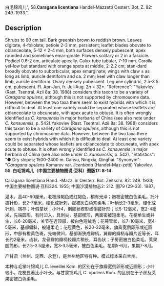 白毛锦鸡儿",
58.**Caragana licentiana** Handel-Mazzetti Oesterr. Bot. Z. 82: 249. 1933.",

## Description
Shrubs to 60 cm tall. Bark greenish brown to reddish brown. Leaves digitate, 4-foliolate; petiole 2-3 mm, persistent; leaflet blades obovate to oblanceolate, 5-12 × 2-4 mm, both surfaces densely pubescent, apex rounded and sometimes emar-ginate. Flowers solitary or 2 in a fascicle. Pedicel 0.6-2 cm, articulate apically. Calyx tube tubular, 7-10 mm. Corolla yel-low but standard with orange spots at middle, 2-2.2 cm; stan-dard broadly obovate to suborbicular, apex emarginate; wings with claw ± as long as limb, auricle dentiform and ca. 2 mm; keel with claw longer than limb, auricle dentiform. Ovary densely pubescent. Legume cylindric, 2.5-3.5 cm, pubescent. Fl. Apr-Jun, fr. Jul-Aug. 2*n* = 32*.
  "Reference": "Yakovlev (Rast. Tsentral. Azii 8a: 38. 1988) considers this taxon to be a variety of *Caragana opulens*, although this is not supported by chromosome data. However, between the two taxa there seem to exist hybrids with which it is difficult to deal. At least one variety could be separated whose leaflets are oblanceolate to obcuneate, with apex acute to obtuse. It is often wrongly identified as *C. kansuensis* in major herbaria of China (see also note under *C. kansuensis*, p. 542).Yakovlev (Rast. Tsentral. Azii 8a: 38. 1988) considers this taxon to be a variety of *Caragana opulens*, although this is not supported by chromosome data. However, between the two taxa there seem to exist hybrids with which it is difficult to deal. At least one variety could be separated whose leaflets are oblanceolate to obcuneate, with apex acute to obtuse. It is often wrongly identified as *C. kansuensis* in major herbaria of China (see also note under *C. kansuensis*, p. 542).
  "Statistics": "● Dry slopes; 1500-2400 m. Gansu, Ningxia, Qinghai.
  "Synonym": "*Caragana opulens* Komarov var. *licentiana* (Handel-Maz-zetti) Yakovlev.
**55. 白毛锦鸡儿（中国主要植物图说·豆科）图版17: 8-14**

Caragana licentiana Hand. -Mazz. in Oesterr. Bot. Zeitschr. 82: 249. 1933; 中国主要植物图说·豆科324. 1955; 中国沙漠植物志2: 212. 图79 (29-33). 1987。

灌木，高40-60厘米。老枝绿褐色或红褐色，稍有光泽；嫩枝密被白色柔毛。托叶披针形，长2-7毫米，硬化成针刺，密被灰白色短柔毛；叶柄长2-3毫米，硬化成针刺，宿存；叶假掌状；小叶4，倒卵状楔形或倒披针形；长5-12毫米，宽2-4毫米，先端圆形，有时凹入，具刺尖，基部楔形，两面密被短柔毛。花梗单生或并生，长6-20毫米，关节在近顶部，被白色短绒毛；花萼管状，长7-10毫米，宽4-5毫米，基部偏斜，被短柔毛；花冠黄色，长20-22毫米，旗瓣宽倒卵形或近圆形，中部有橙黄色斑，先端微凹，基部渐狭成瓣柄，翼瓣的瓣柄与瓣片近等长，耳长约2毫米，齿状，龙骨瓣的瓣柄较瓣片稍长，耳齿状；子房密被白色柔毛。荚果圆筒形，长2.5-3.5厘米，宽3-3.5毫米，被白色柔毛。花期5-6月，果期7-8月。

产甘肃（兰州、定西、永登），是兰州地区特有种。模式标本采自兰州。

本种与毛掌叶锦鸡儿 C. leveillei Kom. 的区别在于旗瓣宽倒卵形或近圆形；小叶较小，花梗显著比小叶长。与甘蒙锦鸡儿 C. opulens Kom. 的区别在于子房及荚果密被白色柔毛。
